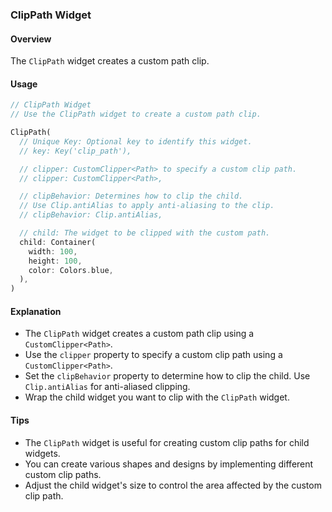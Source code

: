 ### ClipPath Widget

#### Overview
The `ClipPath` widget creates a custom path clip.

#### Usage
```dart
// ClipPath Widget
// Use the ClipPath widget to create a custom path clip.

ClipPath(
  // Unique Key: Optional key to identify this widget.
  // key: Key('clip_path'),

  // clipper: CustomClipper<Path> to specify a custom clip path.
  // clipper: CustomClipper<Path>,

  // clipBehavior: Determines how to clip the child.
  // Use Clip.antiAlias to apply anti-aliasing to the clip.
  // clipBehavior: Clip.antiAlias,

  // child: The widget to be clipped with the custom path.
  child: Container(
    width: 100,
    height: 100,
    color: Colors.blue,
  ),
)
```

#### Explanation
- The `ClipPath` widget creates a custom path clip using a `CustomClipper<Path>`.
- Use the `clipper` property to specify a custom clip path using a `CustomClipper<Path>`.
- Set the `clipBehavior` property to determine how to clip the child. Use `Clip.antiAlias` for anti-aliased clipping.
- Wrap the child widget you want to clip with the `ClipPath` widget.

#### Tips
- The `ClipPath` widget is useful for creating custom clip paths for child widgets.
- You can create various shapes and designs by implementing different custom clip paths.
- Adjust the child widget's size to control the area affected by the custom clip path.
